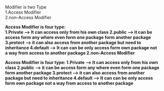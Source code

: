 Modifier is two Type <br>
1.Access Modifier <br>
2.non-Access Modifier <br>

<strong>Access Modifier is four type:<strong> <br>
1.Private --> It can access only from his own class 
2.public --> it can be access form any where even form one package form another package 
3.protect --> it can also access from another package but need to inheritance 
4.default --> It can can be only access form own package not a way from access to another package 
2.non-Access Modifier

Access Modifier is four type:
1.Private --> It can access only from his own class
2.public --> it can be access form any where even form one package form another package
3.protect --> it can also access from another package but need to inheritance 
4.default --> It can can be only access form own package not a way from access to another package

